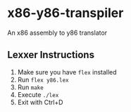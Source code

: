 x86-y86-transpiler
==================

An x86 assembly to y86 translator

Lexxer Instructions
-------------------

1. Make sure you have `flex` installed
2. Run `flex y86.lex`
3. Run `make`
4. Execute `./lex`
5. Exit with Ctrl+D
